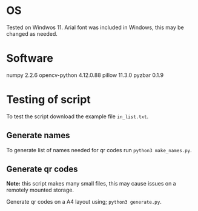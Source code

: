 # OS

Tested on Windwos 11. Arial font was included in Windows, this may be changed as needed.

# Software

numpy         2.2.6
opencv-python 4.12.0.88
pillow        11.3.0
pyzbar        0.1.9

# Testing of script

To test the script download the example file `in_list.txt`. 

## Generate names

To generate list of names needed for qr codes run `python3 make_names.py`.

## Generate qr codes

**Note:** this script makes many small files, this may cause issues on a remotely mounted storage. 

Generate qr codes on a A4 layout using; `python3 generate.py`.



